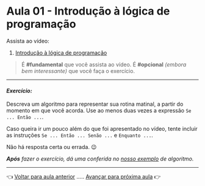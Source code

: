 # Aula 01 - Introdução à lógica de programação

Assista ao vídeo: 

  1. [Introdução à lógica de programação](https://www.youtube.com/watch?v=HXddFUe6VPU)

> É **#fundamental** que você assista ao vídeo. É **#opcional** _(embora bem interessante)_ que você faça o exercício.

---

#### _Exercício:_

Descreva um algoritmo para representar sua rotina matinal, a partir do momento em que você acorda. Use ao menos duas vezes a expressão `Se ... Então ...`. 

Caso queira ir um pouco além do que foi apresentado no vídeo, tente incluir as instruções `Se ... Então ... Senão ...` e `Enquanto ...`. 

Não há resposta certa ou errada. 😉

_**Após** fazer o exercício, dá uma conferida no [nosso exemplo](resolucao.md) de algoritmo._ 

---

👈 [Voltar para aula anterior](../aula00/aula.md) ..... [Avançar para próxima aula](../aula02/aula.md) 👉
